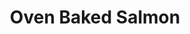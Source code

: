 ---
excerpt: A flavorful oven baked salmon recipe, perfect for a quick and delicious dinner.
title: Oven Baked Salmon
category: cooking
tags: [salmon, ovenbaked, protein]
rating: 9
servings: 4

ingredients:
- 2lbs salmon filets
- 2 tbsp olive oil
- 1/2 tsp salt, or to taste
- 1/4 tsp cracked black pepper (just a pinch if using finely ground black pepper)
- 2 tsp minced garlic
- 1 tsp Italian herb seasoning blend (or herbs de provence, or 1/4 tsp each dried thyme, parsley, oregano, and basil)
- 1 medium lemon

components:
- Oven Broiled Asparagus

directions:
- Preheat oven to 400 degrees and grease a large baking pan. Arrange salmon fillets on the baking sheet and season generously with salt and pepper.
- Stir together olive oil, garlic, herbs, and juice of 1/2 lemon. Spoon over salmon fillets being sure to rub all over the tops and sides of the salmon so it has no dry spots. Thinly slice remaining 1/2 of lemon and top each piece of salmon with a slice of lemon.
- Bake for 12-15 minutes until salmon is opaque and flaky when pulled apart with a fork. You can broil the last 1-2 minutes if desired.
- Garnish with fresh thyme or parsley if desired and serve.
- Serve with Oven Broiled Asparagus.
---